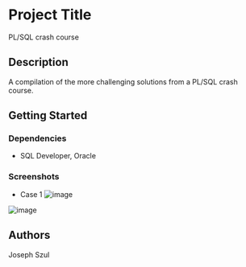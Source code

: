 # Project Title

PL/SQL crash course

## Description

A compilation of the more challenging solutions from a PL/SQL crash course. 
## Getting Started

### Dependencies

* SQL Developer, Oracle 

### Screenshots
* Case 1
![image](https://user-images.githubusercontent.com/27320490/61598772-d58b9300-abe7-11e9-8359-7219eff95e01.png)

![image](https://user-images.githubusercontent.com/27320490/61598793-0ff53000-abe8-11e9-900d-9cd102c57ff2.png)




## Authors


Joseph Szul 
